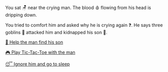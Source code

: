 You sat 🪑 near the crying man. The blood 🩸 flowing from his head is dripping down.

You tried to comfort him and asked why he is crying again ❓. He says three goblins 👺 attacked him and kidnapped his son 👦.

[🔎 Help the man find his son](1-BA.md)

[🎮 Play Tic-Tac-Toe with the man](1-BB.md)

[😴 Ignore him and go to sleep](1-BC.md)